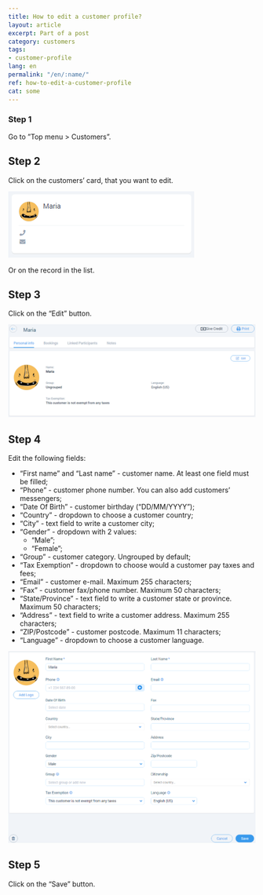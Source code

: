 ```yaml
---
title: How to edit a customer profile?
layout: article
excerpt: Part of a post
category: customers
tags:
- customer-profile
lang: en
permalink: "/en/:name/"
ref: how-to-edit-a-customer-profile
cat: some
---
```


### **Step 1**

Go to ”Top menu > Customers”.

## **Step 2**

Click on the customers’ card, that you want to edit.

![How_to_edit_a_customer1](/assets/images/how_to_edit_a_customer1.png)

Or on the record in the list.

## **Step 3**

Click on the “Edit” button.

![How_to_edit_a_customer2](/assets/images/how_to_edit_a_customer2.png)

## **Step 4**

Edit the following fields:
- “First name” and “Last name” - customer name. At least one field must be filled;
- “Phone” - customer phone number. You can also add customers’ messengers;
- “Date Of Birth” - customer birthday (“DD/MM/YYYY”);
- “Country” - dropdown to choose a customer country;
- “City” - text field to write a customer city;
- “Gender” - dropdown with 2 values:
	- “Male”;
	- “Female”;
- “Group” - customer category. Ungrouped by default;
- “Tax Exemption” - dropdown to choose would a customer pay taxes and fees;
- “Email” - customer e-mail. Maximum 255 characters;
- “Fax” - customer fax/phone number. Maximum 50 characters;
- “State/Province” - text field to write a customer state or province. Maximum 50 characters;
- “Address” - text field to write a customer address. Maximum 255 characters;
- “ZIP/Postcode” - customer postcode. Maximum 11 characters;
- “Language” -  dropdown to choose a customer language.

![How_to_edit_a_customer3](/assets/images/how_to_edit_a_customer3.png)

## **Step 5**

Click on the “Save” button.
